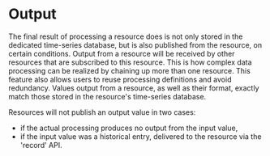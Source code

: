 Output
======

The final result of processing a resource does is not only stored in the
dedicated time-series database, but is also published from the resource,
on certain conditions. Output from a resource will be received by other
resources that are subscribed to this resource. This is how complex data
processing can be realized by chaining up more than one resource. This
feature also allows users to reuse processing definitions and avoid
redundancy. Values output from a resource, as well as their format,
exactly match those stored in the resource's time-series database.

Resources will not publish an output value in two cases:

-   if the actual processing produces no output from the input value,
-   if the input value was a historical entry, delivered to the resource
    via the 'record' API.

